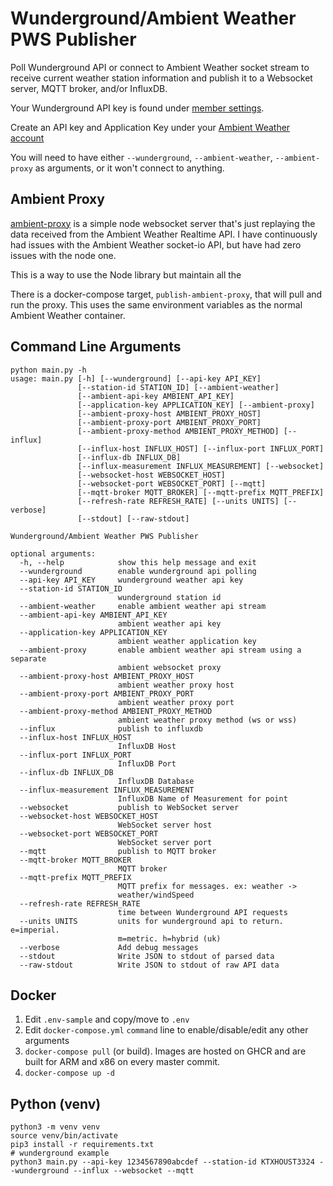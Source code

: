 # Wunderground/Ambient Weather PWS Publisher

Poll Wunderground API or connect to Ambient Weather socket stream to receive current weather station information and publish it to a Websocket server, MQTT broker, and/or InfluxDB.

Your Wunderground API key is found under [member settings](https://www.wunderground.com/member/api-keys).

Create an API key and Application Key under your [Ambient Weather account](https://ambientweather.net/account)

You will need to have either `--wunderground`, `--ambient-weather`, `--ambient-proxy` as arguments, or it won't connect to anything.

## Ambient Proxy

[ambient-proxy](https://github.com/drakeapps/ambient-proxy) is a simple node websocket server that's just replaying the data received from the Ambient Weather Realtime API. I have continuously had issues with the Ambient Weather socket-io API, but have had zero issues with the node one. 

This is a way to use the Node library but maintain all the 

There is a docker-compose target, `publish-ambient-proxy`, that will pull and run the proxy. This uses the same environment variables as the normal Ambient Weather container. 

## Command Line Arguments

```
python main.py -h                                                    
usage: main.py [-h] [--wunderground] [--api-key API_KEY]
               [--station-id STATION_ID] [--ambient-weather]
               [--ambient-api-key AMBIENT_API_KEY]
               [--application-key APPLICATION_KEY] [--ambient-proxy]
               [--ambient-proxy-host AMBIENT_PROXY_HOST]
               [--ambient-proxy-port AMBIENT_PROXY_PORT]
               [--ambient-proxy-method AMBIENT_PROXY_METHOD] [--influx]
               [--influx-host INFLUX_HOST] [--influx-port INFLUX_PORT]
               [--influx-db INFLUX_DB]
               [--influx-measurement INFLUX_MEASUREMENT] [--websocket]
               [--websocket-host WEBSOCKET_HOST]
               [--websocket-port WEBSOCKET_PORT] [--mqtt]
               [--mqtt-broker MQTT_BROKER] [--mqtt-prefix MQTT_PREFIX]
               [--refresh-rate REFRESH_RATE] [--units UNITS] [--verbose]
               [--stdout] [--raw-stdout]

Wunderground/Ambient Weather PWS Publisher

optional arguments:
  -h, --help            show this help message and exit
  --wunderground        enable wunderground api polling
  --api-key API_KEY     wunderground weather api key
  --station-id STATION_ID
                        wunderground station id
  --ambient-weather     enable ambient weather api stream
  --ambient-api-key AMBIENT_API_KEY
                        ambient weather api key
  --application-key APPLICATION_KEY
                        ambient weather application key
  --ambient-proxy       enable ambient weather api stream using a separate
                        ambient websocket proxy
  --ambient-proxy-host AMBIENT_PROXY_HOST
                        ambient weather proxy host
  --ambient-proxy-port AMBIENT_PROXY_PORT
                        ambient weather proxy port
  --ambient-proxy-method AMBIENT_PROXY_METHOD
                        ambient weather proxy method (ws or wss)
  --influx              publish to influxdb
  --influx-host INFLUX_HOST
                        InfluxDB Host
  --influx-port INFLUX_PORT
                        InfluxDB Port
  --influx-db INFLUX_DB
                        InfluxDB Database
  --influx-measurement INFLUX_MEASUREMENT
                        InfluxDB Name of Measurement for point
  --websocket           publish to WebSocket server
  --websocket-host WEBSOCKET_HOST
                        WebSocket server host
  --websocket-port WEBSOCKET_PORT
                        WebSocket server port
  --mqtt                publish to MQTT broker
  --mqtt-broker MQTT_BROKER
                        MQTT broker
  --mqtt-prefix MQTT_PREFIX
                        MQTT prefix for messages. ex: weather ->
                        weather/windSpeed
  --refresh-rate REFRESH_RATE
                        time between Wunderground API requests
  --units UNITS         units for wunderground api to return. e=imperial.
                        m=metric. h=hybrid (uk)
  --verbose             Add debug messages
  --stdout              Write JSON to stdout of parsed data
  --raw-stdout          Write JSON to stdout of raw API data
```

## Docker

1. Edit `.env-sample` and copy/move to `.env`
2. Edit `docker-compose.yml` `command` line to enable/disable/edit any other arguments
3. `docker-compose pull` (or build). Images are hosted on GHCR and are built for ARM and x86 on every master commit.
4. `docker-compose up -d`

## Python (venv)

```
python3 -m venv venv
source venv/bin/activate
pip3 install -r requirements.txt
# wunderground example
python3 main.py --api-key 1234567890abcdef --station-id KTXHOUST3324 --wunderground --influx --websocket --mqtt
```
